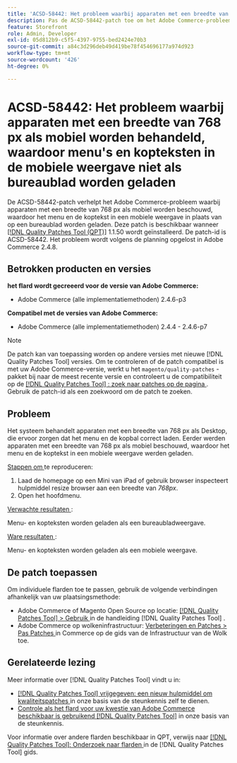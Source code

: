 ```yaml
---
title: 'ACSD-58442: Het probleem waarbij apparaten met een breedte van 768 px als mobiel worden behandeld, waardoor menu''s en kopteksten in de mobiele weergave niet als bureaublad worden geladen'
description: Pas de ACSD-58442-patch toe om het Adobe Commerce-probleem op te lossen, waarbij apparaten met een breedte van 768 px als mobiel worden beschouwd, waardoor het menu en de koptekst in een mobiele weergave in plaats van op het bureaublad worden geladen.
feature: Storefront
role: Admin, Developer
exl-id: 05d812b9-c5f5-4397-9755-bed2424e70b3
source-git-commit: a84c3d296deb49d419be78f454696177a974d923
workflow-type: tm+mt
source-wordcount: '426'
ht-degree: 0%

---
```


# ACSD-58442: Het probleem waarbij apparaten met een breedte van 768 px als mobiel worden behandeld, waardoor menu&#39;s en kopteksten in de mobiele weergave niet als bureaublad worden geladen

De ACSD-58442-patch verhelpt het Adobe Commerce-probleem waarbij apparaten met een breedte van 768 px als mobiel worden beschouwd, waardoor het menu en de koptekst in een mobiele weergave in plaats van op een bureaublad worden geladen. Deze patch is beschikbaar wanneer [[!DNL Quality Patches Tool (QPT)]](/help/announcements/adobe-commerce-announcements/magento-quality-patches-released-new-tool-to-self-serve-quality-patches.md) 1.1.50 wordt geïnstalleerd. De patch-id is ACSD-58442. Het probleem wordt volgens de planning opgelost in Adobe Commerce 2.4.8.

## Betrokken producten en versies

**het flard wordt gecreeerd voor de versie van Adobe Commerce:**

* Adobe Commerce (alle implementatiemethoden) 2.4.6-p3

**Compatibel met de versies van Adobe Commerce:**

* Adobe Commerce (alle implementatiemethoden) 2.4.4 - 2.4.6-p7

>[!NOTE]
>
>De patch kan van toepassing worden op andere versies met nieuwe [!DNL Quality Patches Tool] versies. Om te controleren of de patch compatibel is met uw Adobe Commerce-versie, werkt u het `magento/quality-patches` -pakket bij naar de meest recente versie en controleert u de compatibiliteit op de [[!DNL Quality Patches Tool] : zoek naar patches op de pagina ](https://experienceleague.adobe.com/tools/commerce-quality-patches/index.html) . Gebruik de patch-id als een zoekwoord om de patch te zoeken.

## Probleem

Het systeem behandelt apparaten met een breedte van 768 px als Desktop, die ervoor zorgen dat het menu en de kopbal correct laden. Eerder werden apparaten met een breedte van 768 px als mobiel beschouwd, waardoor het menu en de koptekst in een mobiele weergave werden geladen.

<u> Stappen om </u> te reproduceren:

1. Laad de homepage op een Mini van iPad of gebruik browser inspecteert hulpmiddel resize browser aan een breedte van *768px*.
1. Open het hoofdmenu.

<u> Verwachte resultaten </u>:

Menu- en kopteksten worden geladen als een bureaubladweergave.

<u> Ware resultaten </u>:

Menu- en kopteksten worden geladen als een mobiele weergave.

## De patch toepassen

Om individuele flarden toe te passen, gebruik de volgende verbindingen afhankelijk van uw plaatsingsmethode:

* Adobe Commerce of Magento Open Source op locatie: [[!DNL Quality Patches Tool]  > Gebruik ](https://experienceleague.adobe.com/docs/commerce-operations/tools/quality-patches-tool/usage.html) in de handleiding [!DNL Quality Patches Tool] .
* Adobe Commerce op wolkeninfrastructuur: [ Verbeteringen en Patches > Pas Patches ](https://experienceleague.adobe.com/docs/commerce-cloud-service/user-guide/develop/upgrade/apply-patches.html) in Commerce op de gids van de Infrastructuur van de Wolk toe.

## Gerelateerde lezing

Meer informatie over [!DNL Quality Patches Tool] vindt u in:

* [[!DNL Quality Patches Tool]  vrijgegeven: een nieuw hulpmiddel om kwaliteitspatches ](/help/announcements/adobe-commerce-announcements/magento-quality-patches-released-new-tool-to-self-serve-quality-patches.md) in onze basis van de steunkennis zelf te dienen.
* [ Controle als het flard voor uw kwestie van Adobe Commerce beschikbaar is gebruikend  [!DNL Quality Patches Tool]](/help/support-tools/patches-available-in-qpt-tool/check-patch-for-magento-issue-with-magento-quality-patches.md) in onze basis van de steunkennis.

Voor informatie over andere flarden beschikbaar in QPT, verwijs naar [[!DNL Quality Patches Tool]: Onderzoek naar flarden ](https://experienceleague.adobe.com/tools/commerce-quality-patches/index.html) in de [!DNL Quality Patches Tool] gids.
